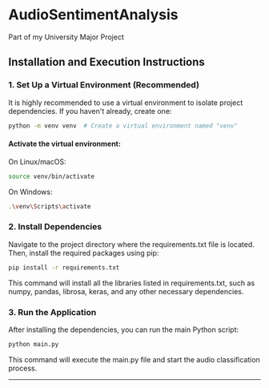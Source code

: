 # AudioSentimentAnalysis
Part of my University Major Project

## Installation and Execution Instructions

### 1. Set Up a Virtual Environment (Recommended)

It is highly recommended to use a virtual environment to isolate project dependencies. If you haven't already, create one:

```bash
python -m venv venv  # Create a virtual environment named "venv"
```
#### Activate the virtual environment:

On Linux/macOS:
```bash
source venv/bin/activate
```
On Windows:
```bash
.\venv\Scripts\activate
```

### 2. Install Dependencies
Navigate to the project directory where the requirements.txt file is located. Then, install the required packages using pip:

```bash
pip install -r requirements.txt
```
This command will install all the libraries listed in requirements.txt, such as numpy, pandas, librosa, keras, and any other necessary dependencies.

### 3. Run the Application
After installing the dependencies, you can run the main Python script:

```bash
python main.py
```
This command will execute the main.py file and start the audio classification process.

---
